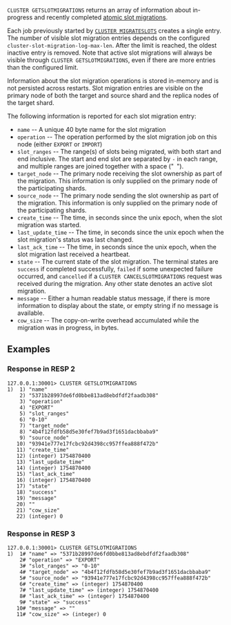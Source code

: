 `CLUSTER GETSLOTMIGRATIONS` returns an array of information about in-progress
and recently completed
[atomic slot migrations](../topics/atomic-slot-migration.md).

Each job previously started by [`CLUSTER MIGRATESLOTS`](cluster-migrateslots.md)
creates a single entry. The number of visible slot migration entries depends on
the configured `cluster-slot-migration-log-max-len`. After the limit is reached,
the oldest inactive entry is removed. Note that active slot migrations will
always be visible through `CLUSTER GETSLOTMIGRATIONS`, even if there are more
entries than the configured limit.

Information about the slot migration operations is stored in-memory and is not
persisted across restarts. Slot migration entries are visible on the primary
node of both the target and source shard and the replica nodes of the target
shard.

The following information is reported for each slot migration entry:

- `name` -- A unique 40 byte name for the slot migration
- `operation` -- The operation performed by the slot migration job on this node
  (either `EXPORT` or `IMPORT`)
- `slot_ranges` -- The range(s) of slots being migrated, with both start and end
  inclusive. The start and end slot are separated by `-` in each range, and
  multiple ranges are joined together with a space ("` `").
- `target_node` -- The primary node receiving the slot ownership as part of the
  migration. This information is only supplied on the primary node of the
  participating shards.
- `source_node` -- The primary node sending the slot ownership as part of the
  migration. This information is only supplied on the primary node of the
  participating shards.
- `create_time` -- The time, in seconds since the unix epoch, when the slot
  migration was started.
- `last_update_time` -- The time, in seconds since the unix epoch when the slot
  migration's status was last changed.
- `last_ack_time` -- The time, in seconds since the unix epoch, when the slot
  migration last received a heartbeat.
- `state` -- The current state of the slot migration. The terminal states are
  `success` if completed successfully, `failed` if some unexpected failure
  occurred, and `cancelled` if a `CLUSTER CANCELSLOTMIGRATIONS` request was
  received during the migration. Any other state denotes an active slot
  migration.
- `message` -- Either a human readable status message, if there is more
  information to display about the state, or empty string if no message is
  available.
- `cow_size` -- The copy-on-write overhead accumulated while the migration was
  in progress, in bytes.

## Examples

### Response in RESP 2

```
127.0.0.1:30001> CLUSTER GETSLOTMIGRATIONS
1)  1) "name"
    2) "5371b28997de6fd0bbe813ad8ebdfdf2faadb308"
    3) "operation"
    4) "EXPORT"
    5) "slot_ranges"
    6) "0-10"
    7) "target_node"
    8) "4b4f12fdfb58d5e30fef7b9ad3f1651dacbbaba9"
    9) "source_node"
   10) "93941e777e17fcbc92d4398cc957ffea888f472b"
   11) "create_time"
   12) (integer) 1754870400
   13) "last_update_time"
   14) (integer) 1754870400
   15) "last_ack_time"
   16) (integer) 1754870400
   17) "state"
   18) "success"
   19) "message"
   20) ""
   21) "cow_size"
   22) (integer) 0
```

### Response in RESP 3

```
127.0.0.1:30001> CLUSTER GETSLOTMIGRATIONS
1)  1# "name" => "5371b28997de6fd0bbe813ad8ebdfdf2faadb308"
    2# "operation" => "EXPORT"
    3# "slot_ranges" => "0-10"
    4# "target_node" => "4b4f12fdfb58d5e30fef7b9ad3f1651dacbbaba9"
    5# "source_node" => "93941e777e17fcbc92d4398cc957ffea888f472b"
    6# "create_time" => (integer) 1754870400
    7# "last_update_time" => (integer) 1754870400
    8# "last_ack_time" => (integer) 1754870400
    9# "state" => "success"
   10# "message" => ""
   11# "cow_size" => (integer) 0
```
